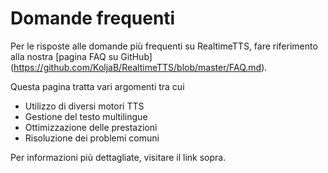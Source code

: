 # Domande frequenti

Per le risposte alle domande più frequenti su RealtimeTTS, fare riferimento alla nostra [pagina FAQ su GitHub] (https://github.com/KoljaB/RealtimeTTS/blob/master/FAQ.md).

Questa pagina tratta vari argomenti tra cui

- Utilizzo di diversi motori TTS
- Gestione del testo multilingue
- Ottimizzazione delle prestazioni
- Risoluzione dei problemi comuni

Per informazioni più dettagliate, visitare il link sopra.
